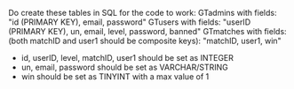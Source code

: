 Do create these tables in SQL for the code to work:
GTadmins with fields: "id (PRIMARY KEY), email, password" 
GTusers with fields: "userID (PRIMARY KEY), un, email, level, password, banned"
GTmatches with fields: (both matchID and user1 should be composite keys): "matchID, user1, win"

- id, userID, level, matchID, user1 should be set as INTEGER
- un, email, password should be set as VARCHAR/STRING
- win should be set as TINYINT with a max value of 1
